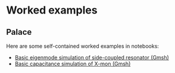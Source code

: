 # Worked examples

## Palace

Here are some self-contained worked examples in notebooks:

- [Basic eigenmode simulation of side-coupled resonator (Gmsh)](Palace_Eigenmode_Res_Gmsh.ipynb)
- [Basic capacitance simulation of X-mon (Gmsh)](Palace_Capacitance_Xmon_Gmsh.ipynb)
